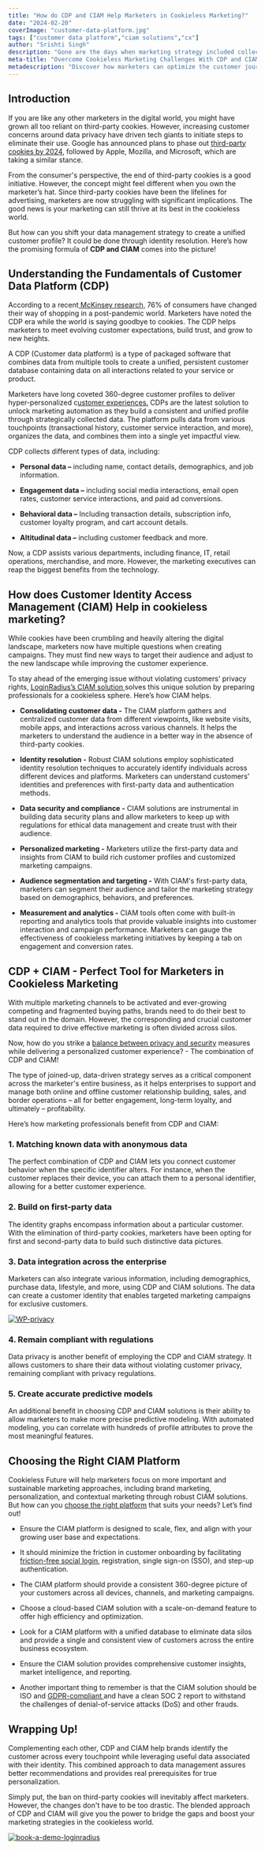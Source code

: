 ```yaml
---
title: "How do CDP and CIAM Help Marketers in Cookieless Marketing?"
date: "2024-02-20"
coverImage: "customer-data-platform.jpg"
tags: ["customer data platform","ciam solutions","cx"]
author: "Srishti Singh"
description: "Gone are the days when marketing strategy included collecting and using third-party cookies to target consumers. In today’s era, consumers are calling the shots to control their privacy, leading to a big change in how marketers manage customer data. While the concept evolved into reality, how can marketers move forward? Stay tuned as we explore how CDP and CIAM help marketers thrive in cookieless marketing."
meta-title: "Overcome Cookieless Marketing Challenges With CDP and CIAM"
metadescription: "Discover how marketers can optimize the customer journey with CDP and CIAM strategies, essential for seamlessly navigating the era of cookieless marketing."
---
```

## Introduction

If you are like any other marketers in the digital world, you might have grown all too reliant on third-party cookies. However, increasing customer concerns around data privacy have driven tech giants to initiate steps to eliminate their use. Google has announced plans to phase out [third-party cookies by 2024](https://developers.google.com/privacy-sandbox/blog/cookie-countdown-2023oct), followed by Apple, Mozilla, and Microsoft, which are taking a similar stance.

From the consumer's perspective, the end of third-party cookies is a good initiative. However, the concept might feel different when you own the marketer’s hat. Since third-party cookies have been the lifelines for advertising, marketers are now struggling with significant implications. The good news is your marketing can still thrive at its best in the cookieless world.

But how can you shift your data management strategy to create a unified customer profile? It could be done through identity resolution. Here’s how the promising formula of **CDP and CIAM** comes into the picture! 

## Understanding the Fundamentals of Customer Data Platform (CDP)

According to a recent[ McKinsey research,](https://www.mckinsey.com/capabilities/growth-marketing-and-sales/our-insights/emerging-consumer-trends-in-a-post-covid-19-world) 76% of consumers have changed their way of shopping in a post-pandemic world. Marketers have noted the CDP era while the world is saying goodbye to cookies. The CDP helps marketers to meet evolving customer expectations, build trust, and grow to new heights.

A CDP (Customer data platform) is a type of packaged software that combines data from multiple tools to create a unified, persistent customer database containing data on all interactions related to your service or product. 

Marketers have long coveted 360-degree customer profiles to deliver hyper-personalized c[ustomer experiences.](https://www.loginradius.com/blog/identity/new-age-ciam/) CDPs are the latest solution to unlock marketing automation as they build a consistent and unified profile through strategically collected data. The platform pulls data from various touchpoints (transactional history, customer service interaction, and more), organizes the data, and combines them into a single yet impactful view.

CDP collects different types of data, including:

* **Personal data –** including name, contact details, demographics, and job information.

* **Engagement data –** including social media interactions, email open rates, customer service interactions, and paid ad conversions.

* **Behavioral data –** Including transaction details, subscription info, customer loyalty program, and cart account details.

* **Altitudinal data –** including customer feedback and more.

Now, a CDP assists various departments, including finance, IT, retail operations, merchandise, and more. However, the marketing executives can reap the biggest benefits from the technology.

## How does Customer Identity Access Management (CIAM) Help in cookieless marketing?

While cookies have been crumbling and heavily altering the digital landscape, marketers now have multiple questions when creating campaigns. They must find new ways to target their audience and adjust to the new landscape while improving the customer experience. 

To stay ahead of the emerging issue without violating customers' privacy rights, [LoginRadius’s CIAM solution ](https://www.loginradius.com/blog/engineering/cookie-based-vs-cookieless-authentication/)solves this unique solution by preparing professionals for a cookieless sphere. 
Here’s how CIAM helps.

* **Consolidating customer data -** The CIAM platform gathers and centralized customer data from different viewpoints, like website visits, mobile apps, and interactions across various channels. It helps the marketers to understand the audience in a better way in the absence of third-party cookies. 

* **Identity resolution -**  Robust CIAM solutions employ sophisticated identity resolution techniques to accurately identify individuals across different devices and platforms. Marketers can understand customers' identities and preferences with first-party data and authentication methods. 

* **Data security and compliance -** CIAM solutions are instrumental in building data security plans and allow marketers to keep up with regulations for ethical data management and create trust with their audience. 

* **Personalized marketing -**  Marketers utilize the first-party data and insights from CIAM to build rich customer profiles and customized marketing campaigns. 

* **Audience segmentation and targeting -** With CIAM's first-party data, marketers can segment their audience and tailor the marketing strategy based on demographics, behaviors, and preferences. 
* **Measurement and analytics -** CIAM tools often come with built-in reporting and analytics tools that provide valuable insights into customer interaction and campaign performance. Marketers can gauge the effectiveness of cookieless marketing initiatives by keeping a tab on engagement and conversion rates. 

## CDP + CIAM - Perfect Tool for Marketers in Cookieless Marketing 

With multiple marketing channels to be activated and ever-growing competing and fragmented buying paths, brands need to do their best to stand out in the domain. However, the corresponding and crucial customer data required to drive effective marketing is often divided across silos. 

Now, how do you strike a [balance between privacy and security](https://www.loginradius.com/security/) measures while delivering a personalized customer experience? - The combination of CDP and CIAM!

The type of joined-up, data-driven strategy serves as a critical component across the marketer's entire business, as it helps enterprises to support and manage both online and offline customer relationship building, sales, and border operations – all for better engagement, long-term loyalty, and ultimately – profitability. 

Here’s how marketing professionals benefit from CDP and CIAM:

### 1. Matching known data with anonymous data

The perfect combination of CDP and CIAM lets you connect customer behavior when the specific identifier alters. For instance, when the customer replaces their device, you can attach them to a personal identifier, allowing for a better customer experience.

### 2. Build on first-party data

The identity graphs encompass information about a particular customer. With the elimination of third-party cookies, marketers have been opting for first and second-party data to build such distinctive data pictures. 

### 3. Data integration across the enterprise

Marketers can also integrate various information, including demographics, purchase data, lifestyle, and more, using CDP and CIAM solutions. The data can create a customer identity that enables targeted marketing campaigns for exclusive customers.

[![WP-privacy](WP-privacy.png)](https://www.loginradius.com/resource/privacy-assured-marketing-whitepaper)

### 4. Remain compliant with regulations

Data privacy is another benefit of employing the CDP and CIAM strategy. It allows customers to share their data without violating customer privacy, remaining compliant with privacy regulations.

### 5. Create accurate predictive models

An additional benefit in choosing CDP and CIAM solutions is their ability to allow marketers to make more precise predictive modeling. With automated modeling, you can correlate with hundreds of profile attributes to prove the most meaningful features.

## Choosing the Right CIAM Platform 

Cookieless Future will help marketers focus on more important and sustainable marketing approaches, including brand marketing, personalization, and contextual marketing through robust CIAM solutions. But how can you [choose the right platform](https://www.loginradius.com/blog/identity/guide-choosing-right-ciam-solution/) that suits your needs? Let’s find out!

* Ensure the CIAM platform is designed to scale, flex, and align with your growing user base and expectations.

* It should minimize the friction in customer onboarding by facilitating [friction-free social login](https://www.loginradius.com/social-login/), registration, single sign-on (SSO), and step-up authentication.

* The CIAM platform should provide a consistent 360-degree picture of your customers across all devices, channels, and marketing campaigns.

* Choose a cloud-based CIAM solution with a scale-on-demand feature to offer high efficiency and optimization. 

* Look for a CIAM platform with a unified database to eliminate data silos and provide a single and consistent view of customers across the entire business ecosystem. 

* Ensure the CIAM solution provides comprehensive customer insights, market intelligence, and reporting. 

* Another important thing to remember is that the CIAM solution should be ISO and [GDPR-compliant ](https://www.loginradius.com/gdpr-and-privacy/)and have a clean SOC 2 report to withstand the challenges of denial-of-service attacks (DoS) and other frauds. 

## Wrapping Up!

Complementing each other, CDP and CIAM help brands identify the customer across every touchpoint while leveraging useful data associated with their identity. This combined approach to data management assures better recommendations and provides real prerequisites for true personalization. 

Simply put, the ban on third-party cookies will inevitably affect marketers. However, the changes don't have to be too drastic. The blended approach of CDP and CIAM will give you the power to bridge the gaps and boost your marketing strategies in the cookieless world. 

[![book-a-demo-loginradius](../../assets/book-a-demo-loginradius.png)](https://www.loginradius.com/book-a-demo/)
